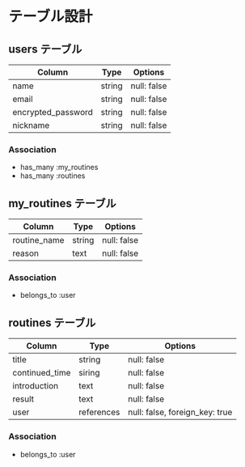 # テーブル設計

## users テーブル

| Column             | Type   | Options     |
| ------------------ | ------ | ----------- |
| name               | string | null: false |
| email              | string | null: false |
| encrypted_password | string | null: false |
| nickname           | string | null: false |

### Association

- has_many :my_routines
- has_many :routines


## my_routines テーブル

| Column         | Type   | Options     |
| ---------------| ------ | ----------- |
| routine_name   | string | null: false |
| reason         | text   | null: false |

### Association

- belongs_to :user

## routines テーブル

| Column             | Type       | Options                        |
| -------------------| ---------- | ------------------------------ |
| title              | string     | null: false                    |
| continued_time     | siring     | null: false                    |
| introduction       | text       | null: false                    |
| result             | text       | null: false                    |
| user               | references | null: false, foreign_key: true |

### Association

- belongs_to :user